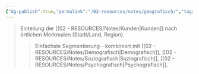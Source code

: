 ```yaml
---
{"dg-publish":true,"permalink":"/02-resources/notes/geografisch/","tags":["marketing/segmentierung"],"noteIcon":"","updated":"2025-08-28T17:45:54.000+02:00"}
---
```


>Einteilung der [[02 - RESOURCES/Notes/Kunden\|Kunden]] nach örtlichen Merkmalen (Stadt/Land, Region).
>>Einfachste Segmentierung - kombiniert mit [[02 - RESOURCES/Notes/Demografisch\|Demografisch]], [[02 - RESOURCES/Notes/Soziografisch\|Soziografisch]], [[02 - RESOURCES/Notes/Psychografisch\|Psychografisch]].